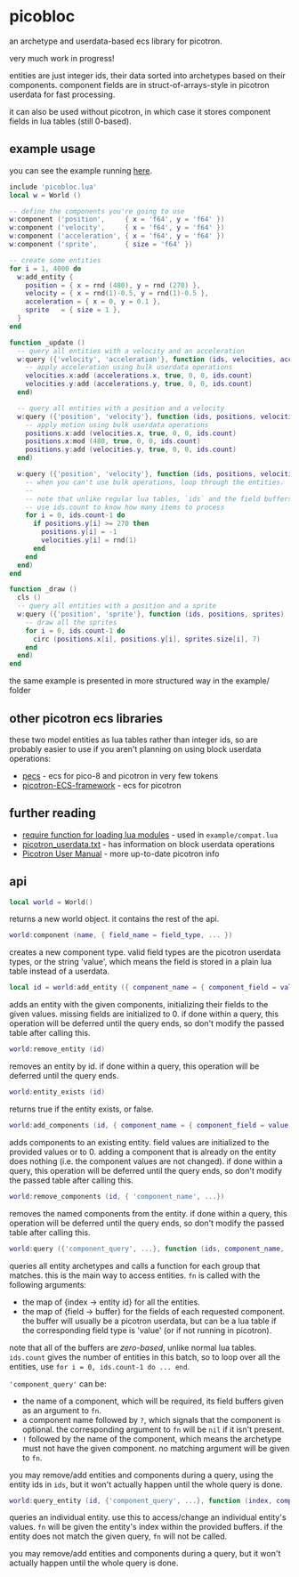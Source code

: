 # picobloc

an archetype and userdata-based ecs library for picotron.

very much work in progress!

entities are just integer ids, their data sorted into archetypes based on their components.
component fields are in struct-of-arrays-style in picotron userdata for fast processing.

it can also be used without picotron, in which case it stores component fields in lua tables (still 0-based).

## example usage

you can see the example running [here](https://www.lexaloffle.com/bbs/?tid=141824).

```lua
include 'picobloc.lua'
local w = World ()

-- define the components you're going to use
w:component ('position',     { x = 'f64', y = 'f64' })
w:component ('velocity',     { x = 'f64', y = 'f64' })
w:component ('acceleration', { x = 'f64', y = 'f64' })
w:component ('sprite',       { size = 'f64' })

-- create some entities
for i = 1, 4000 do
  w:add_entity {
    position = { x = rnd (480), y = rnd (270) },
    velocity = { x = rnd(1)-0.5, y = rnd(1)-0.5 },
    acceleration = { x = 0, y = 0.1 },
    sprite   = { size = 1 },
  }
end

function _update ()
  -- query all entities with a velocity and an acceleration
  w:query ({'velocity', 'acceleration'}, function (ids, velocities, accelerations)
    -- apply acceleration using bulk userdata operations
    velocities.x:add (accelerations.x, true, 0, 0, ids.count)
    velocities.y:add (accelerations.y, true, 0, 0, ids.count)
  end)

  -- query all entities with a position and a velocity
  w:query ({'position', 'velocity'}, function (ids, positions, velocities)
    -- apply motion using bulk userdata operations
    positions.x:add (velocities.x, true, 0, 0, ids.count)
    positions.x:mod (480, true, 0, 0, ids.count)
    positions.y:add (velocities.y, true, 0, 0, ids.count)
  end)

  w:query ({'position', 'velocity'}, function (ids, positions, velocities)
    -- when you can't use bulk operations, loop through the entities.
    --
    -- note that unlike regular lua tables, `ids` and the field buffers use zero-based indices.
    -- use ids.count to know how many items to process
    for i = 0, ids.count-1 do
      if positions.y[i] >= 270 then
        positions.y[i] = -1
        velocities.y[i] = rnd(1)
      end
    end
  end)
end

function _draw ()
  cls ()
  -- query all entities with a position and a sprite
  w:query ({'position', 'sprite'}, function (ids, positions, sprites)
    -- draw all the sprites
    for i = 0, ids.count-1 do
      circ (positions.x[i], positions.y[i], sprites.size[i], 7)
    end
  end)
end
```

the same example is presented in more structured way in the example/ folder

## other picotron ecs libraries

these two model entities as lua tables rather than integer ids, so are probably easier to use
if you aren't planning on using block userdata operations:

- [pecs](https://github.com/jesstelford/pecs/) - ecs for pico-8 and picotron in very few tokens
- [picotron-ECS-framework](https://github.com/abledbody/picotron-ECS-framework/) - ecs for picotron

## further reading

- [require function for loading lua modules](https://www.lexaloffle.com/bbs/?tid=140784) - used in `example/compat.lua`
- [picotron_userdata.txt](https://www.lexaloffle.com/dl/docs/picotron_userdata.html) - has information on block userdata operations
- [Picotron User Manual](https://www.lexaloffle.com/dl/docs/picotron_manual.html) - more up-to-date picotron info

## api

```lua
local world = World()
```

returns a new world object. it contains the rest of the api.

```lua
world:component (name, { field_name = field_type, ... })
```

creates a new component type. valid field types are the picotron userdata
types, or the string 'value', which means the field is stored in a plain lua
table instead of a userdata.

```lua
local id = world:add_entity ({ component_name = { component_field = value, ... }, ... })
```

adds an entity with the given components, initializing their fields to the
given values. missing fields are initialized to 0. if done within a query,
this operation will be deferred until the query ends, so don't modify the
passed table after calling this.

```lua
world:remove_entity (id)
```

removes an entity by id. if done within a query, this operation will be
deferred until the query ends.

```lua
world:entity_exists (id)
```

returns true if the entity exists, or false.

```lua
world:add_components (id, { component_name = { component_field = value, ...}, ...})
```

adds components to an existing entity. field values are initialized to the
provided values or to 0. adding a component that is already on the entity 
does nothing (i.e. the component values are not changed). if done within a
query, this operation will be deferred until the query ends, so don't
modify the passed table after calling this.

```lua
world:remove_components (id, { 'component_name', ...})
```

removes the named components from the entity. if done within a query, this
operation will be deferred until the query ends, so don't modify the passed
table after calling this.

```lua
world:query ({'component_query', ...}, function (ids, component_name, ...) ... end)
```

queries all entity archetypes and calls a function for each group that
matches. this is the main way to access entities. `fn` is called with the
following arguments:

- the map of {index -> entity id} for all the entities.
- the map of {field -> buffer} for the fields of each requested component.
  the buffer will usually be a picotron userdata, but can be a lua table
  if the corresponding field type is 'value' (or if not running in picotron).

note that all of the buffers are *zero-based*, unlike normal lua tables.
`ids.count` gives the number of entities in this batch, so to loop over all
the entities, use `for i = 0, ids.count-1 do ... end`.

`'component_query'` can be:

- the name of a component, which will be required, its field buffers given
  as an argument to `fn`.
- a component name followed by `?`, which signals that the component is
  optional. the corresponding argument to `fn` will be `nil` if it isn't present.
- `!` followed by the name of the component, which means the archetype must
  not have the given component. no matching argument will be given to `fn`.

you may remove/add entities and components during a query, using the entity
ids in `ids`, but it won't actually happen until the whole query is done.

```lua
world:query_entity (id, {'component_query', ...}, function (index, component_name, ...) ... end)
```

queries an individual entity. use this to access/change an individual
entity's values. `fn` will be given the entity's index within the provided
buffers. if the entity does not match the given query, `fn` will not be called.

you may remove/add entities and components during a query, but it won't
actually happen until the whole query is done.
